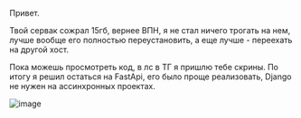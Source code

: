 Привет.

Твой сервак сожрал 15гб, вернее ВПН, я не стал ничего трогать на нем, лучше вообще его полностью переустановить, а еще лучше - переехать на другой хост.

Пока можешь просмотреть код, в лс в ТГ я пришлю тебе скрины. По итогу я решил остаться на FastApi, его было проще реализовать, Django не нужен на ассинхронных проектах.

![image](https://github.com/user-attachments/assets/70e8569f-6c11-4e50-86bd-1ce790eaaba4)
